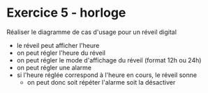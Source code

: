 # Exercice 5 - horloge

Réaliser le diagramme de cas d'usage pour un réveil digital

- le réveil peut afficher l'heure
- on peut régler l'heure du réveil
- on peut régler le mode d'affichage du réveil (format 12h ou 24h)
- on peut régler une alarme
- si l'heure réglée correspond à l'heure en cours, le réveil sonne
  - on peut donc soit répéter l'alarme soit la désactiver
